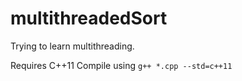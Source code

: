 # multithreadedSort
Trying to learn multithreading.

Requires C++11
Compile using `g++ *.cpp --std=c++11`
